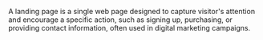 A landing page is a single web page designed to capture visitor's attention and encourage a specific action, such as signing up, purchasing, or providing contact information, often used in digital marketing campaigns.

